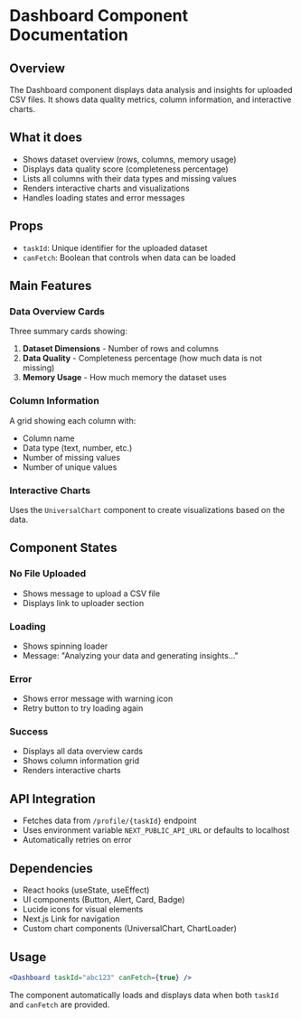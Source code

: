 # Dashboard Component Documentation

## Overview

The Dashboard component displays data analysis and insights for uploaded CSV files. It shows data quality metrics, column information, and interactive charts.

## What it does

- Shows dataset overview (rows, columns, memory usage)
- Displays data quality score (completeness percentage)
- Lists all columns with their data types and missing values
- Renders interactive charts and visualizations
- Handles loading states and error messages

## Props

- `taskId`: Unique identifier for the uploaded dataset
- `canFetch`: Boolean that controls when data can be loaded

## Main Features

### Data Overview Cards

Three summary cards showing:

1. **Dataset Dimensions** - Number of rows and columns
2. **Data Quality** - Completeness percentage (how much data is not missing)
3. **Memory Usage** - How much memory the dataset uses

### Column Information

A grid showing each column with:

- Column name
- Data type (text, number, etc.)
- Number of missing values
- Number of unique values

### Interactive Charts

Uses the `UniversalChart` component to create visualizations based on the data.

## Component States

### No File Uploaded

- Shows message to upload a CSV file
- Displays link to uploader section

### Loading

- Shows spinning loader
- Message: "Analyzing your data and generating insights..."

### Error

- Shows error message with warning icon
- Retry button to try loading again

### Success

- Displays all data overview cards
- Shows column information grid
- Renders interactive charts

## API Integration

- Fetches data from `/profile/{taskId}` endpoint
- Uses environment variable `NEXT_PUBLIC_API_URL` or defaults to localhost
- Automatically retries on error

## Dependencies

- React hooks (useState, useEffect)
- UI components (Button, Alert, Card, Badge)
- Lucide icons for visual elements
- Next.js Link for navigation
- Custom chart components (UniversalChart, ChartLoader)

## Usage

```jsx
<Dashboard taskId="abc123" canFetch={true} />
```

The component automatically loads and displays data when both `taskId` and `canFetch` are provided.
